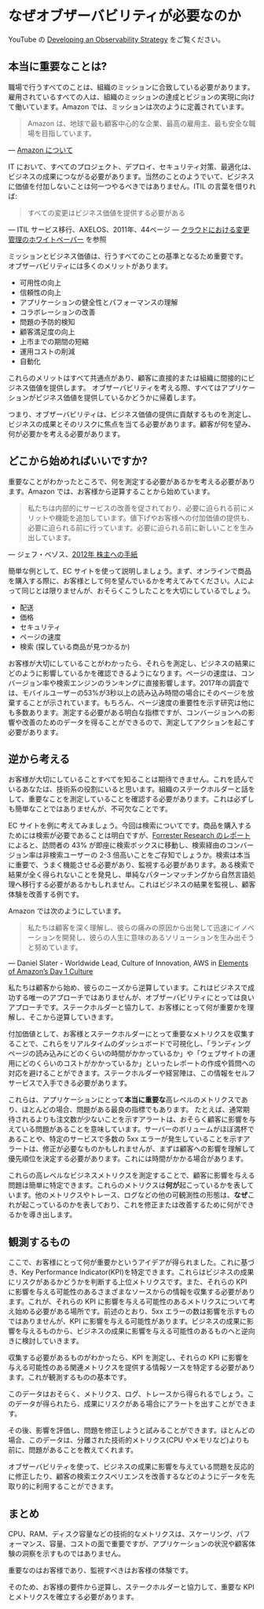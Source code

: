 # なぜオブザーバビリティが必要なのか

YouTube の [Developing an Observability Strategy](https://www.youtube.com/watch?v=Ub3ATriFapQ) をご覧ください。

## 本当に重要なことは?

職場で行うすべてのことは、組織のミッションに合致している必要があります。雇用されているすべての人は、組織のミッションの達成とビジョンの実現に向けて働いています。Amazon では、ミッションは次のように定義されています。

> Amazon は、地球で最も顧客中心的な企業、最高の雇用主、最も安全な職場を目指しています。

— [Amazon について](https://www.aboutamazon.com/about-us)

IT において、すべてのプロジェクト、デプロイ、セキュリティ対策、最適化は、ビジネスの成果につながる必要があります。当然のことのようでいて、ビジネスに価値を付加しないことは何一つやるべきではありません。ITIL の言葉を借りれば:


> すべての変更はビジネス価値を提供する必要がある

— ITIL サービス移行、AXELOS、2011年、44ページ
— [クラウドにおける変更管理のホワイトペーパー](https://docs.aws.amazon.com/whitepapers/latest/change-management-in-the-cloud/change-management-in-the-cloud.html) を参照

ミッションとビジネス価値は、行うすべてのことの基準となるため重要です。
オブザーバビリティには多くのメリットがあります。

- 可用性の向上
- 信頼性の向上 
- アプリケーションの健全性とパフォーマンスの理解
- コラボレーションの改善
- 問題の予防的検知
- 顧客満足度の向上
- 上市までの期間の短縮
- 運用コストの削減
- 自動化

これらのメリットはすべて共通点があり、顧客に直接的または組織に間接的にビジネス価値を提供します。
オブザーバビリティを考える際、すべてはアプリケーションがビジネス価値を提供しているかどうかに帰着します。

つまり、オブザーバビリティは、ビジネス価値の提供に貢献するものを測定し、ビジネスの成果とそのリスクに焦点を当てる必要があります。顧客が何を望み、何が必要かを考える必要があります。

## どこから始めればいいですか?

重要なことがわかったところで、何を測定する必要があるかを考える必要があります。Amazon では、お客様から逆算することから始めています。

> 私たちは内部的にサービスの改善を促されており、必要に迫られる前にメリットや機能を追加しています。値下げやお客様への付加価値の提供も、必要に迫られる前に行っています。必要に迫られる前に新しいことを生み出しています。 

— ジェフ・ベゾス、[2012年 株主への手紙](https://s2.q4cdn.com/299287126/files/doc_financials/annual/2012-Shareholder-Letter.pdf)

簡単な例として、EC サイトを使って説明しましょう。まず、オンラインで商品を購入する際に、お客様として何を望んでいるかを考えてみてください。人によって同じとは限りませんが、おそらくこうしたことを大切にしているでしょう。

- 配送
- 価格
- セキュリティ 
- ページの速度
- 検索 (探している商品が見つかるか)

お客様が大切にしていることがわかったら、それらを測定し、ビジネスの結果にどのように影響しているかを確認できるようになります。ページの速度は、コンバージョン率や検索エンジンのランキングに直接影響します。2017年の調査では、モバイルユーザーの53%が3秒以上の読み込み時間の場合にそのページを放棄することが示されています。もちろん、ページ速度の重要性を示す研究は他にも多数あります。測定する必要がある明白な指標ですが、コンバージョンへの影響や改善のためのデータを得ることができるので、測定してアクションを起こす必要があります。

## 逆から考える

お客様が大切にしていることすべてを知ることは期待できません。これを読んでいるあなたは、技術系の役割にいると思います。組織のステークホルダーと話をして、重要なことを測定していることを確認する必要があります。これは必ずしも簡単なことではありませんが、不可欠なことです。

EC サイトを例に考えてみましょう。今回は検索についてです。商品を購入するためには検索が必要であることは明白ですが、[Forrester Research のレポート](https://www.forrester.com/report/MustHave+eCommerce+Features/-/E-RES89561) によると、訪問者の 43% が即座に検索ボックスに移動し、検索経由のコンバージョン率は非検索ユーザーの 2-3 倍高いことをご存知でしょうか。検索は本当に重要で、うまく機能させる必要があり、監視する必要があります。ある検索で結果が全く得られないことを発見し、単純なパターンマッチングから自然言語処理へ移行する必要があるかもしれません。これはビジネスの結果を監視し、顧客体験を改善する例です。 

Amazon では次のようにしています。

> 私たちは顧客を深く理解し、彼らの痛みの原因から出発して迅速にイノベーションを開発し、彼らの人生に意味のあるソリューションを生み出そうと努めています。

— Daniel Slater - Worldwide Lead, Culture of Innovation, AWS in [Elements of Amazon’s Day 1 Culture](https://aws.amazon.com/executive-insights/content/how-amazon-defines-and-operationalizes-a-day-1-culture/)

私たちは顧客から始め、彼らのニーズから逆算しています。これはビジネスで成功する唯一のアプローチではありませんが、オブザーバビリティにとっては良いアプローチです。ステークホルダーと協力して、お客様にとって何が重要かを理解し、そこから逆算していきます。

付加価値として、お客様とステークホルダーにとって重要なメトリクスを収集することで、これらをリアルタイムのダッシュボードで可視化し、「ランディングページの読み込みにどのくらいの時間がかかっているか」や「ウェブサイトの運用にどのくらいのコストがかかっているか」といったレポートの作成や質問への対応を避けることができます。ステークホルダーや経営陣は、この情報をセルフサービスで入手できる必要があります。

これらは、アプリケーションにとって**本当に重要な**高レベルのメトリクスであり、ほとんどの場合、問題がある最良の指標でもあります。 たとえば、通常期待されるよりも注文数が少ないことを示すアラートは、おそらく顧客に影響を与えている問題があることを意味しています。サーバーのボリュームがほぼ満杯であることや、特定のサービスで多数の 5xx エラーが発生していることを示すアラートは、修正が必要なものかもしれませんが、まずは顧客への影響を理解して優先順位を決定する必要があります。これには時間がかかる場合があります。

これらの高レベルなビジネスメトリクスを測定することで、顧客に影響を与える問題は簡単に特定できます。これらのメトリクスは**何が**起こっているかを表しています。他のメトリクスやトレース、ログなどの他の可観測性の形態は、**なぜ**これが起こっているのかを表しており、これを修正または改善するために何ができるかを導き出します。

## 観測するもの

ここで、お客様にとって何が重要かというアイデアが得られました。これに基づき、Key Performance Indicator(KPI)を特定できます。これらはビジネスの成果にリスクがあるかどうかを判断する上位メトリクスです。また、それらの KPI に影響を与える可能性のあるさまざまなソースからの情報を収集する必要があります。これが、それらの KPI に影響を与える可能性のあるメトリクスについて考え始める必要がある場所です。前述のとおり、5xx エラーの数は影響を示すものではありませんが、KPI に影響を与える可能性があります。ビジネスの成果に影響を与えるものから、ビジネスの成果に影響を与える可能性のあるものへと逆向きに検討していきます。

収集する必要があるものがわかったら、KPI を測定し、それらの KPI に影響を与える可能性のある関連メトリクスを提供する情報ソースを特定する必要があります。これが観測するものの基本です。 

このデータはおそらく、メトリクス、ログ、トレースから得られるでしょう。このデータが得られたら、成果にリスクがある場合にアラートを出すことができます。

その後、影響を評価し、問題を修正しようと試みることができます。ほとんどの場合、このデータは、分離された技術的メトリクス(CPU やメモリなど)よりも前に、問題があることを教えてくれます。

オブザーバビリティを使って、ビジネスの成果に影響を与えている問題を反応的に修正したり、顧客の検索エクスペリエンスを改善するなどのようにデータを先取り的に利用することができます。

## まとめ

CPU、RAM、ディスク容量などの技術的なメトリクスは、スケーリング、パフォーマンス、容量、コストの面で重要ですが、アプリケーションの状況や顧客体験の洞察を示すものではありません。

重要なのはお客様であり、監視すべきはお客様の体験です。

そのため、お客様の要件から逆算し、ステークホルダーと協力して、重要な KPI とメトリクスを確立する必要があります。

